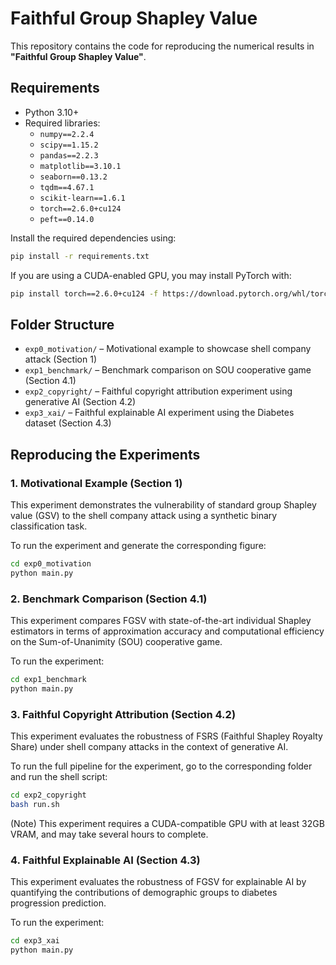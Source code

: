 # Faithful Group Shapley Value

This repository contains the code for reproducing the numerical results in **"Faithful Group Shapley Value"**.

## Requirements

- Python 3.10+
- Required libraries:
  - `numpy==2.2.4`
  - `scipy==1.15.2`
  - `pandas==2.2.3`
  - `matplotlib==3.10.1`
  - `seaborn==0.13.2`
  - `tqdm==4.67.1`
  - `scikit-learn==1.6.1`
  - `torch==2.6.0+cu124`
  - `peft==0.14.0`

Install the required dependencies using:

```bash
pip install -r requirements.txt
```

If you are using a CUDA-enabled GPU, you may install PyTorch with:

```bash
pip install torch==2.6.0+cu124 -f https://download.pytorch.org/whl/torch_stable.html
```

## Folder Structure

- `exp0_motivation/` – Motivational example to showcase shell company attack (Section 1)
- `exp1_benchmark/` – Benchmark comparison on SOU cooperative game (Section 4.1)
- `exp2_copyright/` – Faithful copyright attribution experiment using generative AI (Section 4.2)
- `exp3_xai/` – Faithful explainable AI experiment using the Diabetes dataset (Section 4.3)

## Reproducing the Experiments

### 1. Motivational Example (Section 1)

This experiment demonstrates the vulnerability of standard group Shapley value (GSV) to the shell company attack using a synthetic binary classification task.

To run the experiment and generate the corresponding figure:

```bash
cd exp0_motivation
python main.py
```

### 2. Benchmark Comparison (Section 4.1)

This experiment compares FGSV with state-of-the-art individual Shapley estimators in terms of approximation accuracy and computational efficiency on the Sum-of-Unanimity (SOU) cooperative game.

To run the experiment:

```bash
cd exp1_benchmark
python main.py
```

### 3. Faithful Copyright Attribution (Section 4.2)

This experiment evaluates the robustness of FSRS (Faithful Shapley Royalty Share) under shell company attacks in the context of generative AI.

To run the full pipeline for the experiment, go to the corresponding folder and run the shell script:

```bash
cd exp2_copyright
bash run.sh
```

(Note) This experiment requires a CUDA-compatible GPU with at least 32GB VRAM, and may take several hours to complete.

### 4. Faithful Explainable AI (Section 4.3)

This experiment evaluates the robustness of FGSV for explainable AI by quantifying the contributions of demographic groups to diabetes progression prediction.

To run the experiment:

```bash
cd exp3_xai
python main.py
```
